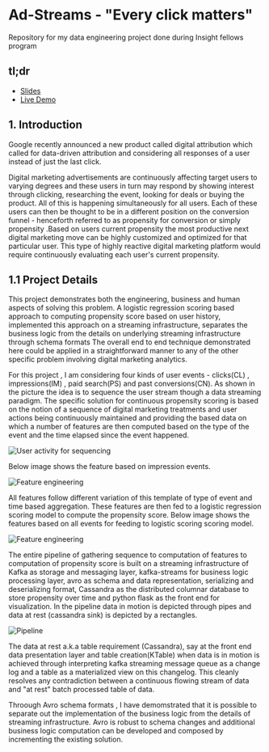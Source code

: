 # Ad-Streams - "Every click matters"
Repository for my data engineering project done during Insight fellows program

## tl;dr

 * [Slides](bit.ly/ads1989)
 * [Live Demo](adtstreams.info)


## 1. Introduction

Google recently announced a new product called digital attribution which called for data-driven attribution and considering all responses of a user instead of just the last click.

Digital marketing advertisements are continuously affecting target users to varying degrees and these users in turn may respond by showing interest through clicking, researching the event, looking for deals or buying the product. All of this is happening simultaneously for all users. Each of these users can then be thought to be in a different position on the conversion funnel - henceforth referred to as propensity for conversion or simply propensity .Based on users current propensity the most productive next digital marketing move can be highly customized and optimized for that particular user. This type of highly reactive digital marketing platform would require continuously evaluating each user's current propensity.


## 1.1 Project Details

This project demonstrates both the engineering, business and human aspects of solving this problem. A logistic regression scoring based approach to computing propensity score based on user history, implemented this approach on a streaming infrastructure, separates the business logic from the details on underlying streaming infrastructure through schema formats The overall end to end technique demonstrated here could be applied in a straightforward manner to any of the other specific problem involving digital marketing analytics.


For this project , I am considering four kinds of user events - clicks(CL) , impressions(IM) , paid search(PS) and  past conversions(CN). As shown in the picture the idea is to sequence the user stream though a  data streaming paradigm. The specific solution for continuous propensity scoring is based on the notion of a sequence of digital marketing treatments and user actions being continuously maintained and providing the based data on which a number of features are then computed based on the type of the event and the time elapsed since the event happened.
 
![User activity for sequencing](https://github.com/mars137/Insight-project/blob/master/images/Sequencing.png)


Below image shows the feature based on impression events.

![Feature engineering](https://github.com/mars137/Insight-project/blob/master/images/feature_engineering_1.png)


All features follow different variation of this template of type of event and time based aggregation. These features are then fed to a logistic regression scoring model to compute the propensity score. Below image shows the features based on all events for feeding to logistic scoring scoring model.

![Feature engineering](https://github.com/mars137/Insight-project/blob/master/images/feature_engineering_2.png)

The entire pipeline of gathering sequence to computation of features to computation of propensity score is built on a streaming infrastructure of Kafka as storage and messaging layer, kafka-streams for business logic processing layer, avro as schema and data representation, serializing and deserializing format, Cassandra  as the distributed columnar database to store propensity over time and python  flask as the front end for visualization. In the pipeline data in motion is depicted through pipes and data at rest (cassandra sink) is depicted by a rectangles. 


![Pipeline](https://github.com/mars137/Insight-project/blob/master/images/pipeline.png)


The data at rest a.k.a table requirement (Cassandra), say at the front end data presentation layer and table creation(KTable) when data is in motion is achieved through interpreting kafka streaming message queue as a change log and a table as a materialized view on this changelog. This cleanly resolves any contradiction between a continuous flowing stream of data and "at rest" batch processed table of data. 

Throough Avro schema formats , I have demomstrated that it is possible to separate out the implementation of the business logic from the details of streaming infrastructure. Avro is robust to schema changes and additional business logic computation can be developed and composed by incrementing the existing solution. 







